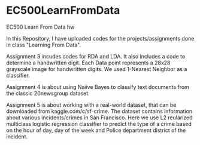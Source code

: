 # EC500LearnFromData
EC500 Learn From Data hw

In this Repository, I have uploaded codes for the projects/assignments done in class "Learning From Data".

Assignment 3 incudes codes for RDA and LDA. It also includes a code to determine a handwritten digit. Each Data point represents a 28x28 grayscale image for handwritten digits. We used 1-Nearest Neighbor as a classifier.

Assignment 4 is about using Naiive Bayes to classify text documents from the classic 20newsgroup dataset.

Assignment 5 is about working with a real-world dataset, that can be downloaded from kaggle.com/c/sf-crime. The dataset contains information about various incidents/crimes in San Francisco. Here we use L2 reularized multiclass logistic regression classifier to predict the type of a crime based on the hour of day, day of the week and Police department district of the incident.
